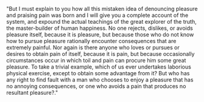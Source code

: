 "But I must explain to you how all this mistaken idea of denouncing pleasure and praising pain was 
born and I will give you a complete account of the system, and expound the actual teachings of the great 
explorer of the truth, the master-builder of human happiness. No one rejects, dislikes, or avoids pleasure 
itself, because it is pleasure, but because those who do not know how to pursue pleasure rationally encounter
consequences that are extremely painful. Nor again is there anyone who loves or pursues or desires to obtain pain of itself, because it is pain, but because occasionally circumstances occur in which toil and pain can 
 procure him some great pleasure. To take a trivial example, which of us ever undertakes laborious physical exercise, except to obtain some advantage from it? But who has any right to find fault with a man who chooses
  to enjoy a pleasure that has no annoying consequences, or one who avoids a pain that produces no resultant pleasure?."